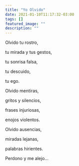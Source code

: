 ```yaml
---
title: "Yo Olvido"
date: 2021-01-10T11:17:32-03:00
tags: []
featured_image: ""
description: ""
---
```

Olvido tu rostro,

tu mirada y tus gestos,

tu sonrisa falsa,

tu descuido,

tu ego.

Olvido mentiras,

gritos y silencios,

frases injuriosas,

enojos violentos.

Olvido ausencias,

miradas lejanas,

palabras hirientes.

Perdono y me alejo…